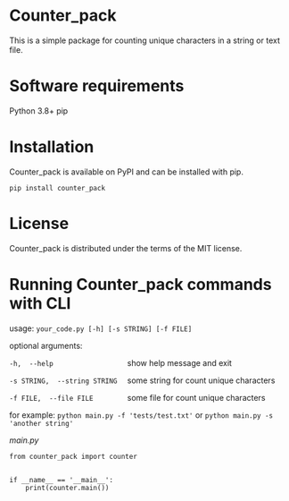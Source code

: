# Counter_pack

This is a simple package for counting unique characters in a string or text file.

# Software requirements

Python 3.8+
pip

# Installation

Counter_pack is available on PyPI and can be installed with pip.

`pip install counter_pack`

# License

Counter_pack is distributed under the terms of the MIT license.

# Running Counter_pack commands with CLI

usage: `your_code.py [-h] [-s STRING] [-f FILE]`

optional arguments:

  `-h,  --help                  ` show help message and exit

  `-s STRING,  --string STRING  ` some string for count unique characters

  `-f FILE,  --file FILE        ` some file for count unique characters


for example: `python main.py -f 'tests/test.txt'`
          or `python main.py -s 'another string'`


_main.py_
```
from counter_paсk import counter


if __name__ == '__main__':
    print(counter.main())

```